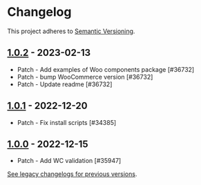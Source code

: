 # Changelog 

This project adheres to [Semantic Versioning](https://semver.org/spec/v2.0.0.html).

## [1.0.2](https://www.npmjs.com/package/@woocommerce/create-woo-extension/v/1.0.2) - 2023-02-13 

-   Patch - Add examples of Woo components package [#36732]
-   Patch - bump WooCommerce version [#36732]
-   Patch - Update readme [#36732]

## [1.0.1](https://www.npmjs.com/package/@woocommerce/create-woo-extension/v/1.0.1) - 2022-12-20 

-   Patch - Fix install scripts [#34385]

## [1.0.0](https://www.npmjs.com/package/@woocommerce/create-woo-extension/v/1.0.0) - 2022-12-15 

-   Patch - Add WC validation [#35947]

[See legacy changelogs for previous versions](https://github.com/woocommerce/woocommerce/blob/68581955106947918d2b17607a01bdfdf22288a9/packages/js/create-woo-extension/CHANGELOG.md).
